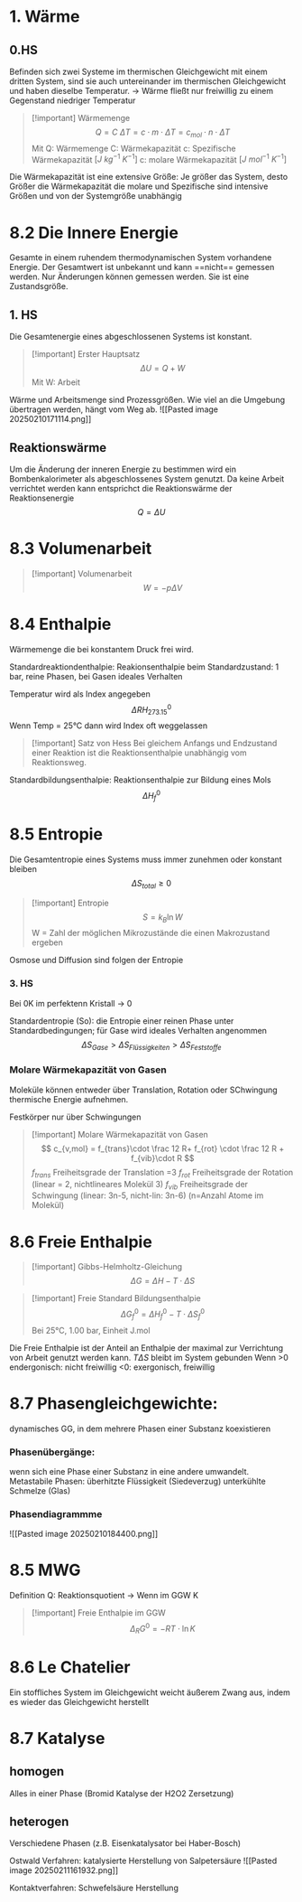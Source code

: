 # 1. Wärme
## 0.HS
Befinden sich zwei Systeme im thermischen Gleichgewicht mit einem dritten System, sind sie auch untereinander im thermischen Gleichgewicht und haben dieselbe Temperatur.
-> Wärme fließt nur freiwillig zu einem Gegenstand niedriger Temperatur
>[!important] Wärmemenge
>$$
>	Q = C\ \Delta T = c \cdot m \cdot \Delta T = c_{mol} \cdot n \cdot \Delta T
>$$
>Mit
>Q: Wärmemenge
>C: Wärmekapazität
>c: Spezifische Wärmekapazität $[J\ kg^{-1}\ K^{-1}]$
>c: molare Wärmekapazität $[J\ mol^{-1}\ K^{-1}]$

Die Wärmekapazität ist eine extensive Größe:
Je größer das System, desto  Größer die Wärmekapazität
die molare und Spezifische sind intensive Größen und von der Systemgröße unabhängig

# 8.2 Die Innere Energie
Gesamte in einem ruhendem thermodynamischen System vorhandene Energie.
Der Gesamtwert ist unbekannt und kann ==nicht== gemessen werden.
Nur Änderungen können gemessen werden.
Sie ist eine Zustandsgröße.

## 1. HS
Die Gesamtenergie eines abgeschlossenen Systems ist konstant.
>[!important] Erster Hauptsatz
>$$
>\Delta U = Q + W
>$$
>Mit W: Arbeit

Wärme und Arbeitsmenge sind Prozessgrößen. Wie viel an die Umgebung übertragen werden, hängt vom Weg ab.
![[Pasted image 20250210171114.png]]

## Reaktionswärme
Um die Änderung der inneren Energie zu bestimmen wird ein Bombenkalorimeter als abgeschlossenes System genutzt. Da keine Arbeit verrichtet werden kann entsprichct die Reaktionswärme der Reaktionsenergie
$$
Q = \Delta U
$$
# 8.3 Volumenarbeit
>[!important] Volumenarbeit
>$$
>W=-p \Delta V
>$$

# 8.4 Enthalpie
Wärmemenge die bei konstantem Druck frei wird.

Standardreaktiondenthalpie:
Reakionsenthalpie beim Standardzustand:
1 bar, reine Phasen, bei Gasen ideales Verhalten

Temperatur wird als Index angegeben
$$
\Delta RH^0_{273.15}
$$
Wenn Temp = 25°C dann wird Index oft weggelassen

>[!important] Satz von Hess
>Bei gleichem Anfangs und Endzustand einer Reaktion ist die Reaktionsenthalpie unabhängig vom Reaktionsweg.

Standardbildungsenthalpie:
Reaktionsenthalpie zur Bildung eines Mols
$$
\Delta H_f^0
$$
# 8.5 Entropie
Die Gesamtentropie eines Systems muss immer zunehmen oder konstant bleiben
$$
\Delta S_{total} \geq 0
$$
>[!important] Entropie 
>$$
>S = k_B \ln W
>$$
>W = Zahl der möglichen Mikrozustände die einen Makrozustand ergeben

Osmose und Diffusion sind folgen der Entropie

### 3. HS
Bei 0K im perfektenn Kristall -> 0

Standardentropie (So): die Entropie einer reinen Phase unter Standardbedingungen; für
Gase wird ideales Verhalten angenommen
$$
\Delta S_{Gase} > \Delta S_{Flüssigkeiten} > \Delta S_{Feststoffe}
$$
### Molare Wärmekapazität von Gasen
Moleküle können entweder über Translation, Rotation oder SChwingung thermische Energie aufnehmen.

Festkörper nur über Schwingungen
>[!important] Molare Wärmekapazität von Gasen
>$$
>c_{v,mol} = f_{trans}\cdot \frac 12 R+ f_{rot} \cdot \frac 12 R + f_{vib}\cdot R
>$$
>$f_{trans}$ Freiheitsgrade der Translation =3
>$f_{rot}$ Freiheitsgrade der Rotation (linear = 2, nichtlineares Molekül 3)
>$f_{vib}$ Freiheitsgrade der Schwingung (linear: 3n-5, nicht-lin: 3n-6) (n=Anzahl Atome im Molekül)
# 8.6 Freie Enthalpie
>[!important] Gibbs-Helmholtz-Gleichung
>$$
>\Delta G = \Delta H - T\cdot \Delta S
>$$

>[!important] Freie Standard Bildungsenthalpie
>$$
>\Delta G^0_f = \Delta H^0_f - T\cdot \Delta S^0_f
>$$
>Bei 25°C, 1.00 bar, Einheit J.mol

Die Freie Enthalpie ist der Anteil an Enthalpie der maximal zur Verrichtung von Arbeit genutzt werden kann. $T\Delta S$ bleibt im System gebunden
Wenn >0 endergonisch: nicht freiwillig
<0: exergonisch, freiwillig

# 8.7 Phasengleichgewichte:
dynamisches GG, in dem mehrere Phasen einer Substanz koexistieren
### Phasenübergänge:
wenn sich eine Phase einer Substanz in eine andere umwandelt.
Metastabile Phasen:
überhitzte Flüssigkeit (Siedeverzug)
unterkühlte Schmelze (Glas)

### Phasendiagrammme
![[Pasted image 20250210184400.png]]

# 8.5 MWG

Definition Q: Reaktionsquotient -> Wenn im GGW K

>[!important] Freie Enthalpie im GGW
>$$
>\Delta_R G^0 = -RT \cdot \ln K
>$$


# 8.6 Le Chatelier
Ein stoffliches System im Gleichgewicht weicht äußerem Zwang aus, indem es wieder das Gleichgewicht herstellt
# 8.7 Katalyse
## homogen
Alles in einer Phase (Bromid Katalyse der H2O2 Zersetzung)
## heterogen
Verschiedene Phasen (z.B. Eisenkatalysator bei Haber-Bosch)

Ostwald Verfahren: katalysierte Herstellung von Salpetersäure 
![[Pasted image 20250211161932.png]]

Kontaktverfahren: Schwefelsäure Herstellung
